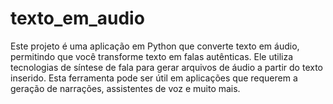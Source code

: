 # texto_em_audio
Este projeto é uma aplicação em Python que converte texto em áudio, permitindo que você transforme texto em falas autênticas. Ele utiliza tecnologias de síntese de fala para gerar arquivos de áudio a partir do texto inserido. Esta ferramenta pode ser útil em aplicações que requerem a geração de narrações, assistentes de voz e muito mais.
